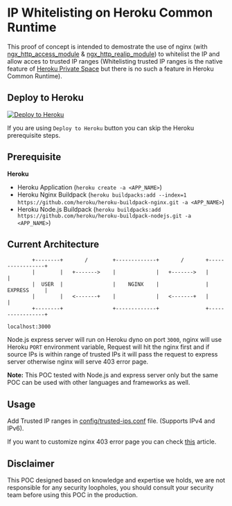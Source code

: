 # IP Whitelisting on Heroku Common Runtime

This proof of concept is intended to demostrate the use of nginx (with [ngx_http_access_module](http://nginx.org/en/docs/http/ngx_http_access_module.html) & [ngx_http_realip_module](http://nginx.org/en/docs/http/ngx_http_realip_module.html)) to whitelist the IP and allow acces to trusted IP ranges (Whitelisting trusted IP ranges is the native feature of [Heroku Private Space](https://devcenter.heroku.com/articles/private-spaces#trusted-ip-ranges) but there is no such a feature in Heroku Common Runtime).

## Deploy to Heroku

[![Deploy to Heroku](https://www.herokucdn.com/deploy/button.svg)](https://heroku.com/deploy)

If you are using `Deploy to Heroku` button you can skip the Heroku prerequisite steps.

## Prerequisite

**Heroku**
- Heroku Application (`heroku create -a <APP_NAME>`)
- Heroku Nginx Buildpack (`heroku buildpacks:add --index=1 https://github.com/heroku/heroku-buildpack-nginx.git -a <APP_NAME>`)
- Heroku Node.js Buildpack (`heroku buildpacks:add https://github.com/heroku/heroku-buildpack-nodejs.git -a <APP_NAME>`)


## Current Architecture

```
        +--------+       /        +-------------+       /       +-----------------+
        |        |   +------->    |             |   +------->   |                 |
        |  USER  |                |    NGINX    |               |     EXPRESS     |
        |        |   <-------+    |             |   <-------+   |                 |
        +--------+                +-------------+               +-----------------+
                                                                  localhost:3000
```

Node.js express server will run on Heroku dyno on port `3000`, nginx will use Heroku `PORT` environment variable, Request will hit the nginx first and if source IPs is within range of trusted IPs it will pass the request to express server otherwise nginx will serve 403 error page.

**Note:** This POC tested with Node.js and express server only but the same POC can be used with other languages and frameworks as well.

## Usage

Add Trusted IP ranges in [config/trusted-ips.conf](https://github.com/dhavalthakkar93/Heroku-Common-Runtime-IP-Whitelisting-POC/blob/master/config/trusted-ips.conf) file. (Supports IPv4 and IPv6).

If you want to customize nginx 403 error page you can check [this](https://www.cyberciti.biz/faq/howto-nginx-customizing-404-403-error-page/) article.

## Disclaimer
This POC designed based on knowledge and expertise we holds, we are not responsible for any security loopholes, you should consult your security team before using this POC in the production.





